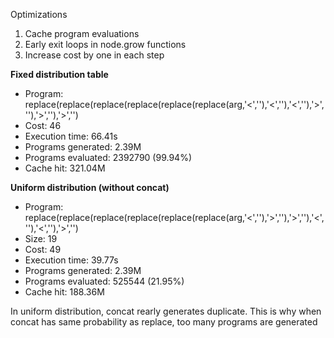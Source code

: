 Optimizations
1. Cache program evaluations
2. Early exit loops in node.grow functions
3. Increase cost by one in each step

**Fixed distribution table**
* Program: replace(replace(replace(replace(replace(replace(arg,'<',''),'<',''),'<',''),'>',''),'>',''),'>','')
* Cost: 46
* Execution time: 66.41s
* Programs generated: 2.39M
* Programs evaluated: 2392790 (99.94%)
* Cache hit: 321.04M

**Uniform distribution (without concat)**
* Program: replace(replace(replace(replace(replace(replace(arg,'<',''),'>',''),'>',''),'<',''),'<',''),'>','')
* Size: 19
* Cost: 49
* Execution time: 39.77s
* Programs generated: 2.39M
* Programs evaluated: 525544 (21.95%)
* Cache hit: 188.36M

In uniform distribution, concat rearly generates duplicate.
This is why when concat has same probability as replace,
too many programs are generated